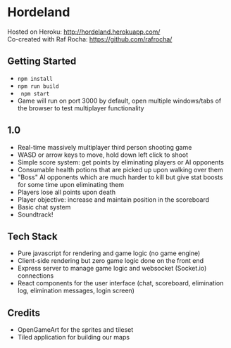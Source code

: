 # Hordeland

Hosted on Heroku: http://hordeland.herokuapp.com/  
Co-created with Raf Rocha: https://github.com/rafrocha/

## Getting Started
* ``npm install``
* ``npm run build``
* `` npm start``
* Game will run on port 3000 by default, open multiple windows/tabs of the browser to test multiplayer functionality

## 1.0
* Real-time massively multiplayer third person shooting game
* WASD or arrow keys to move, hold down left click to shoot
* Simple score system: get points by eliminating players or AI opponents
* Consumable health potions that are picked up upon walking over them
* "Boss" AI opponents which are much harder to kill but give stat boosts for some time upon eliminating them
* Players lose all points upon death
* Player objective: increase and maintain position in the scoreboard
* Basic chat system
* Soundtrack!

## Tech Stack
* Pure javascript for rendering and game logic (no game engine)
* Client-side rendering but zero game logic done on the front end
* Express server to manage game logic and websocket (Socket.io) connections 
* React components for the user interface (chat, scoreboard, elimination log, elimination messages, login screen)

## Credits
* OpenGameArt for the sprites and tileset
* Tiled application for building our maps
